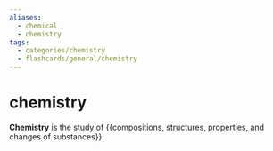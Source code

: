 ```yaml
---
aliases:
  - chemical
  - chemistry
tags:
  - categories/chemistry
  - flashcards/general/chemistry
---
```


# chemistry

__Chemistry__ is the study of {{compositions, structures, properties, and changes of substances}}. <!--SR:!2023-07-02,54,230-->
